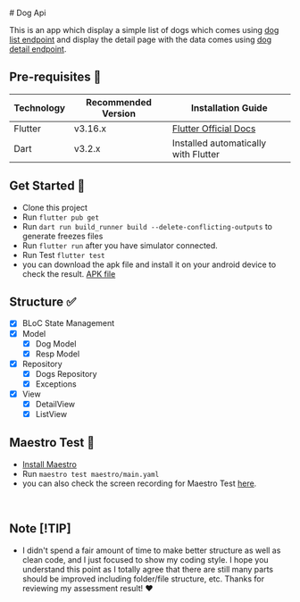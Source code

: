 <br>
# Dog Api

This is an app which display a simple list of dogs which comes using [dog list endpoint](https://dog.ceo/api/breeds/list/all) and display the detail page with the data comes using [dog detail endpoint](https://dog.ceo/api/breed/african/images/random).

## Pre-requisites 📐

| Technology | Recommended Version | Installation Guide                                                    |
|------------|---------------------|-----------------------------------------------------------------------|
| Flutter    | v3.16.x             | [Flutter Official Docs](https://flutter.dev/docs/get-started/install) |
| Dart       | v3.2.x              | Installed automatically with Flutter                                  |

## Get Started 🚀

- Clone this project
- Run `flutter pub get`
- Run `dart run build_runner build --delete-conflicting-outputs` to generate freezes files
- Run `flutter run` after you have simulator connected.
- Run Test `flutter test`
- you can download the apk file and install it on your android device to check the result.
[APK file](https://github.com/dviramontes108/dog_api/blob/c529b8549747ac9071c29f4a1f837abf5c7f7ae8/app-release.apk)

## Structure ✅

- [x] BLoC State Management
- [x] Model
    - [x] Dog Model
    - [x] Resp Model
- [x] Repository
    - [x] Dogs Repository
    - [x] Exceptions
- [x] View 
    - [x] DetailView
    - [x] ListView

## Maestro Test 🧪
- [Install Maestro](https://maestro.mobile.dev/getting-started/installing-maestro) 
- Run `maestro test maestro/main.yaml`
- you can also check the screen recording for Maestro Test [here](https://github.com/dviramontes108/dog_api/blob/c2c1fc63ec9743bf41aadc598162d174f54f75dc/Screen%20Recording%202024-05-06%20at%205.36.16%E2%80%AFPM.mov).

<br>

## Note [!TIP]

- I didn't spend a fair amount of time to make better structure as well as clean code, and I just focused to show my coding style. I hope you understand this point as I totally agree that there are still many parts should be improved including folder/file structure, etc. Thanks for reviewing my assessment result! :heart:
